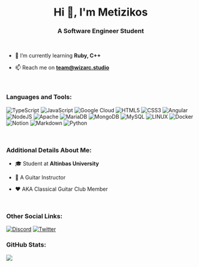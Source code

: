 <h1 align="center">Hi 👋, I'm Metizikos</h1>
<h3 align="center">A Software Engineer Student</h3>

<br/>

- 🌱 I’m currently learning **Ruby, C++**

- 📫 Reach me on **team@wizarc.studio**

<br/>

### Languages and Tools:
![TypeScript](https://img.shields.io/badge/typescript-%23007ACC.svg?style=for-the-badge&logo=typescript&logoColor=white) ![JavaScript](https://img.shields.io/badge/javascript-%23323330.svg?style=for-the-badge&logo=javascript&logoColor=%23F7DF1E) ![Google Cloud](https://img.shields.io/badge/Google%20Cloud-%234285F4.svg?style=for-the-badge&logo=google-cloud&logoColor=white) ![HTML5](https://img.shields.io/badge/html5-%23E34F26.svg?style=for-the-badge&logo=html5&logoColor=white) ![CSS3](https://img.shields.io/badge/css3-%231572B6.svg?style=for-the-badge&logo=css3&logoColor=white) ![Angular](https://img.shields.io/badge/angular-%23DD0031.svg?style=for-the-badge&logo=angular&logoColor=white) ![NodeJS](https://img.shields.io/badge/node.js-6DA55F?style=for-the-badge&logo=node.js&logoColor=white) ![Apache](https://img.shields.io/badge/apache-%23D42029.svg?style=for-the-badge&logo=apache&logoColor=white) ![MariaDB](https://img.shields.io/badge/MariaDB-003545?style=for-the-badge&logo=mariadb&logoColor=white) ![MongoDB](https://img.shields.io/badge/MongoDB-%234ea94b.svg?style=for-the-badge&logo=mongodb&logoColor=white) ![MySQL](https://img.shields.io/badge/mysql-%2300f.svg?style=for-the-badge&logo=mysql&logoColor=white) ![LINUX](https://img.shields.io/badge/Linux-FCC624?style=for-the-badge&logo=linux&logoColor=black) ![Docker](https://img.shields.io/badge/docker-%230db7ed.svg?style=for-the-badge&logo=docker&logoColor=white) ![Notion](https://img.shields.io/badge/Notion-%23000000.svg?style=for-the-badge&logo=notion&logoColor=white) ![Markdown](https://img.shields.io/badge/markdown-%23000000.svg?style=for-the-badge&logo=markdown&logoColor=white) ![Python](https://img.shields.io/badge/python-3670A0?style=for-the-badge&logo=python&logoColor=ffdd54)

<br/>

### Additional Details About Me:

- 🎓 Student at **Altinbas University** 

- 🎵 A Guitar Instructor 

- ❤️ AKA Classical Guitar Club Member

<br/>

### Other Social Links:
[![Discord](https://img.shields.io/badge/Discord-%237289DA.svg?logo=discord&logoColor=white)](https://discord.com/users/449299250426413057)  [![Twitter](https://img.shields.io/badge/Twitter-%231DA1F2.svg?logo=Twitter&logoColor=white)](https://twitter.com/metizikoss) 

### GitHub Stats:

<a href="https://metizikos.me   ">
<img align="center" src="https://github-readme-stats-git-masterrstaa-rickstaa.vercel.app/api?username=metizikos&count_private=true&show_icons=true&theme=github_dark" />
</a>

